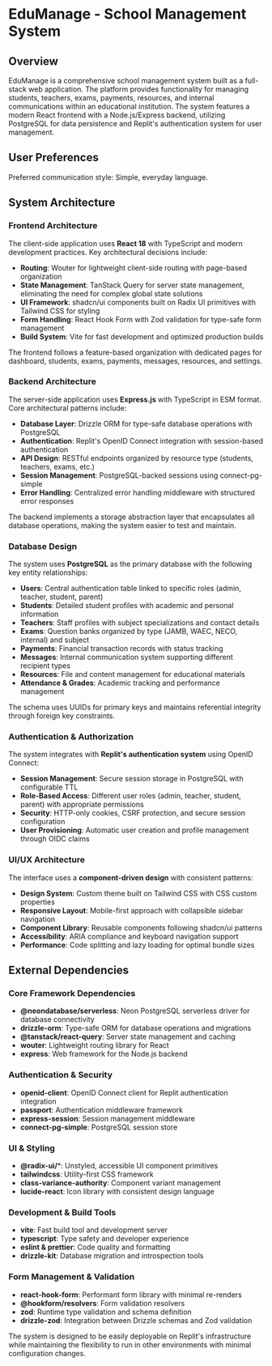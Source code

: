 # EduManage - School Management System

## Overview

EduManage is a comprehensive school management system built as a full-stack web application. The platform provides functionality for managing students, teachers, exams, payments, resources, and internal communications within an educational institution. The system features a modern React frontend with a Node.js/Express backend, utilizing PostgreSQL for data persistence and Replit's authentication system for user management.

## User Preferences

Preferred communication style: Simple, everyday language.

## System Architecture

### Frontend Architecture
The client-side application uses **React 18** with TypeScript and modern development practices. Key architectural decisions include:

- **Routing**: Wouter for lightweight client-side routing with page-based organization
- **State Management**: TanStack Query for server state management, eliminating the need for complex global state solutions
- **UI Framework**: shadcn/ui components built on Radix UI primitives with Tailwind CSS for styling
- **Form Handling**: React Hook Form with Zod validation for type-safe form management
- **Build System**: Vite for fast development and optimized production builds

The frontend follows a feature-based organization with dedicated pages for dashboard, students, exams, payments, messages, resources, and settings.

### Backend Architecture
The server-side application uses **Express.js** with TypeScript in ESM format. Core architectural patterns include:

- **Database Layer**: Drizzle ORM for type-safe database operations with PostgreSQL
- **Authentication**: Replit's OpenID Connect integration with session-based authentication
- **API Design**: RESTful endpoints organized by resource type (students, teachers, exams, etc.)
- **Session Management**: PostgreSQL-backed sessions using connect-pg-simple
- **Error Handling**: Centralized error handling middleware with structured error responses

The backend implements a storage abstraction layer that encapsulates all database operations, making the system easier to test and maintain.

### Database Design
The system uses **PostgreSQL** as the primary database with the following key entity relationships:

- **Users**: Central authentication table linked to specific roles (admin, teacher, student, parent)
- **Students**: Detailed student profiles with academic and personal information
- **Teachers**: Staff profiles with subject specializations and contact details
- **Exams**: Question banks organized by type (JAMB, WAEC, NECO, internal) and subject
- **Payments**: Financial transaction records with status tracking
- **Messages**: Internal communication system supporting different recipient types
- **Resources**: File and content management for educational materials
- **Attendance & Grades**: Academic tracking and performance management

The schema uses UUIDs for primary keys and maintains referential integrity through foreign key constraints.

### Authentication & Authorization
The system integrates with **Replit's authentication system** using OpenID Connect:

- **Session Management**: Secure session storage in PostgreSQL with configurable TTL
- **Role-Based Access**: Different user roles (admin, teacher, student, parent) with appropriate permissions
- **Security**: HTTP-only cookies, CSRF protection, and secure session configuration
- **User Provisioning**: Automatic user creation and profile management through OIDC claims

### UI/UX Architecture
The interface uses a **component-driven design** with consistent patterns:

- **Design System**: Custom theme built on Tailwind CSS with CSS custom properties
- **Responsive Layout**: Mobile-first approach with collapsible sidebar navigation
- **Component Library**: Reusable components following shadcn/ui patterns
- **Accessibility**: ARIA compliance and keyboard navigation support
- **Performance**: Code splitting and lazy loading for optimal bundle sizes

## External Dependencies

### Core Framework Dependencies
- **@neondatabase/serverless**: Neon PostgreSQL serverless driver for database connectivity
- **drizzle-orm**: Type-safe ORM for database operations and migrations
- **@tanstack/react-query**: Server state management and caching
- **wouter**: Lightweight routing library for React
- **express**: Web framework for the Node.js backend

### Authentication & Security
- **openid-client**: OpenID Connect client for Replit authentication integration
- **passport**: Authentication middleware framework
- **express-session**: Session management middleware
- **connect-pg-simple**: PostgreSQL session store

### UI & Styling
- **@radix-ui/***: Unstyled, accessible UI component primitives
- **tailwindcss**: Utility-first CSS framework
- **class-variance-authority**: Component variant management
- **lucide-react**: Icon library with consistent design language

### Development & Build Tools
- **vite**: Fast build tool and development server
- **typescript**: Type safety and developer experience
- **eslint & prettier**: Code quality and formatting
- **drizzle-kit**: Database migration and introspection tools

### Form Management & Validation
- **react-hook-form**: Performant form library with minimal re-renders
- **@hookform/resolvers**: Form validation resolvers
- **zod**: Runtime type validation and schema definition
- **drizzle-zod**: Integration between Drizzle schemas and Zod validation

The system is designed to be easily deployable on Replit's infrastructure while maintaining the flexibility to run in other environments with minimal configuration changes.